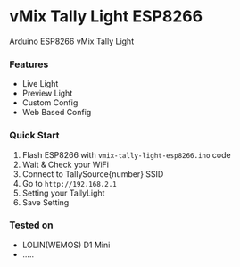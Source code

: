 # vMix Tally Light ESP8266
Arduino ESP8266 vMix Tally Light

### Features
- Live Light
- Preview Light
- Custom Config
- Web Based Config

### Quick Start
1. Flash ESP8266 with `vmix-tally-light-esp8266.ino` code
2. Wait & Check your WiFi
3. Connect to TallySource{number} SSID
4. Go to `http://192.168.2.1`
5. Setting your TallyLight
6. Save Setting

### Tested on
- LOLIN(WEMOS) D1 Mini
- .....
